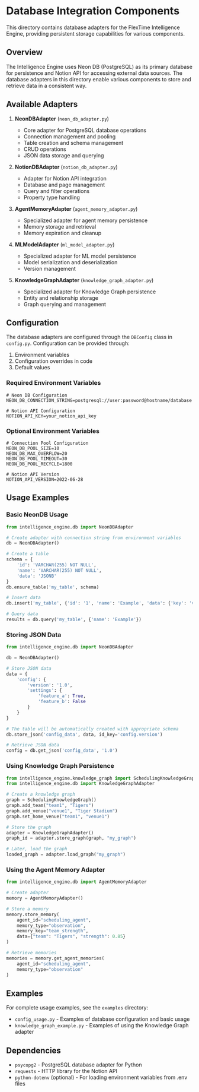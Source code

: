 # Database Integration Components

This directory contains database adapters for the FlexTime Intelligence Engine, providing persistent storage capabilities for various components.

## Overview

The Intelligence Engine uses Neon DB (PostgreSQL) as its primary database for persistence and Notion API for accessing external data sources. The database adapters in this directory enable various components to store and retrieve data in a consistent way.

## Available Adapters

1. **NeonDBAdapter** (`neon_db_adapter.py`)
   - Core adapter for PostgreSQL database operations
   - Connection management and pooling
   - Table creation and schema management
   - CRUD operations
   - JSON data storage and querying

2. **NotionDBAdapter** (`notion_db_adapter.py`)
   - Adapter for Notion API integration
   - Database and page management
   - Query and filter operations
   - Property type handling

3. **AgentMemoryAdapter** (`agent_memory_adapter.py`)
   - Specialized adapter for agent memory persistence
   - Memory storage and retrieval
   - Memory expiration and cleanup

4. **MLModelAdapter** (`ml_model_adapter.py`)
   - Specialized adapter for ML model persistence
   - Model serialization and deserialization
   - Version management

5. **KnowledgeGraphAdapter** (`knowledge_graph_adapter.py`)
   - Specialized adapter for Knowledge Graph persistence
   - Entity and relationship storage
   - Graph querying and management

## Configuration

The database adapters are configured through the `DBConfig` class in `config.py`. Configuration can be provided through:

1. Environment variables
2. Configuration overrides in code
3. Default values

### Required Environment Variables

```
# Neon DB Configuration
NEON_DB_CONNECTION_STRING=postgresql://user:password@hostname/database

# Notion API Configuration
NOTION_API_KEY=your_notion_api_key
```

### Optional Environment Variables

```
# Connection Pool Configuration
NEON_DB_POOL_SIZE=10
NEON_DB_MAX_OVERFLOW=20
NEON_DB_POOL_TIMEOUT=30
NEON_DB_POOL_RECYCLE=1800

# Notion API Version
NOTION_API_VERSION=2022-06-28
```

## Usage Examples

### Basic NeonDB Usage

```python
from intelligence_engine.db import NeonDBAdapter

# Create adapter with connection string from environment variables
db = NeonDBAdapter()

# Create a table
schema = {
    'id': 'VARCHAR(255) NOT NULL',
    'name': 'VARCHAR(255) NOT NULL',
    'data': 'JSONB'
}
db.ensure_table('my_table', schema)

# Insert data
db.insert('my_table', {'id': '1', 'name': 'Example', 'data': {'key': 'value'}})

# Query data
results = db.query('my_table', {'name': 'Example'})
```

### Storing JSON Data

```python
from intelligence_engine.db import NeonDBAdapter

db = NeonDBAdapter()

# Store JSON data
data = {
    'config': {
        'version': '1.0',
        'settings': {
            'feature_a': True,
            'feature_b': False
        }
    }
}

# The table will be automatically created with appropriate schema
db.store_json('config_data', data, id_key='config.version')

# Retrieve JSON data
config = db.get_json('config_data', '1.0')
```

### Using Knowledge Graph Persistence

```python
from intelligence_engine.knowledge_graph import SchedulingKnowledgeGraph
from intelligence_engine.db import KnowledgeGraphAdapter

# Create a knowledge graph
graph = SchedulingKnowledgeGraph()
graph.add_team("team1", "Tigers")
graph.add_venue("venue1", "Tiger Stadium")
graph.set_home_venue("team1", "venue1")

# Store the graph
adapter = KnowledgeGraphAdapter()
graph_id = adapter.store_graph(graph, "my_graph")

# Later, load the graph
loaded_graph = adapter.load_graph("my_graph")
```

### Using the Agent Memory Adapter

```python
from intelligence_engine.db import AgentMemoryAdapter

# Create adapter
memory = AgentMemoryAdapter()

# Store a memory
memory.store_memory(
    agent_id="scheduling_agent",
    memory_type="observation",
    memory_key="team_strength",
    data={"team": "Tigers", "strength": 0.85}
)

# Retrieve memories
memories = memory.get_agent_memories(
    agent_id="scheduling_agent",
    memory_type="observation"
)
```

## Examples

For complete usage examples, see the `examples` directory:

- `config_usage.py` - Examples of database configuration and basic usage
- `knowledge_graph_example.py` - Examples of using the Knowledge Graph adapter

## Dependencies

- `psycopg2` - PostgreSQL database adapter for Python
- `requests` - HTTP library for the Notion API
- `python-dotenv` (optional) - For loading environment variables from .env files